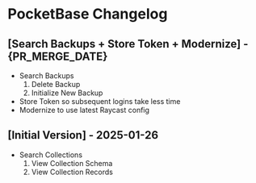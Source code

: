 # PocketBase Changelog

## [Search Backups + Store Token + Modernize] - {PR_MERGE_DATE}

- Search Backups
    1. Delete Backup
    1. Initialize New Backup
- Store Token so subsequent logins take less time
- Modernize to use latest Raycast config

## [Initial Version] - 2025-01-26

- Search Collections
    1. View Collection Schema
    2. View Collection Records
